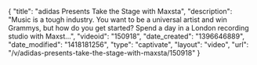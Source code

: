 {
    "title": "adidas Presents Take the Stage with Maxsta",
    "description": "Music is a tough industry. You want to be a universal artist and win Grammys, but how do you get started? Spend a day in a London recording studio with Maxst...",
    "videoid": "150918",
    "date_created": "1396646889",
    "date_modified": "1418181256",
    "type": "captivate",
    "layout": "video",
    "url": "\/v\/adidas-presents-take-the-stage-with-maxsta\/150918"
}